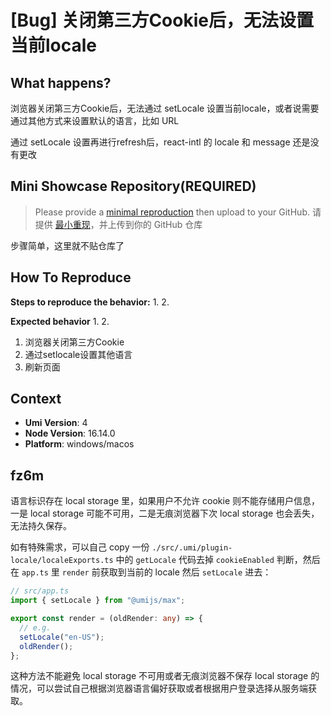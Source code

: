 # [Bug] 关闭第三方Cookie后，无法设置当前locale

<!--
感谢您向我们反馈问题，为了高效的解决问题，我们期望你能提供以下信息：
-->

## What happens?

浏览器关闭第三方Cookie后，无法通过 setLocale 设置当前locale，或者说需要通过其他方式来设置默认的语言，比如 URL

通过 setLocale 设置再进行refresh后，react-intl 的 locale 和 message 还是没有更改

<!-- A clear and concise description of what the bug is. -->
<!-- 清晰的描述下遇到的问题。-->

## Mini Showcase Repository(REQUIRED)

> Please provide a [minimal reproduction](https://stackoverflow.com/help/minimal-reproducible-example) then upload to your GitHub. 请提供 [最小重现](https://stackoverflow.com/help/minimal-reproducible-example)，并上传到你的 GitHub 仓库

<!-- 为节约大家的时间，无复现步骤的 ISSUE 会被关闭，提供之后再 REOPEN -->
<!-- YOUR_REPOSITORY_URL on github or stackbliz -->

步骤简单，这里就不贴仓库了

## How To Reproduce

**Steps to reproduce the behavior:** 1. 2.

**Expected behavior** 1. 2.

<!-- 请提供复现链接/步骤，错误日志以及相关配置 -->

1. 浏览器关闭第三方Cookie
2. 通过setlocale设置其他语言
3. 刷新页面

## Context

- **Umi Version**: 4
- **Node Version**: 16.14.0
- **Platform**: windows/macos

## fz6m

语言标识存在 local storage 里，如果用户不允许 cookie 则不能存储用户信息，一是 local storage 可能不可用，二是无痕浏览器下次 local storage 也会丢失，无法持久保存。

如有特殊需求，可以自己 copy 一份 `./src/.umi/plugin-locale/localeExports.ts` 中的 `getLocale` 代码去掉 `cookieEnabled` 判断，然后在 `app.ts` 里 `render` 前获取到当前的 locale 然后 `setLocale` 进去：

```ts
// src/app.ts
import { setLocale } from "@umijs/max";

export const render = (oldRender: any) => {
  // e.g.
  setLocale("en-US");
  oldRender();
};
```

这种方法不能避免 local storage 不可用或者无痕浏览器不保存 local storage 的情况，可以尝试自己根据浏览器语言偏好获取或者根据用户登录选择从服务端获取。
